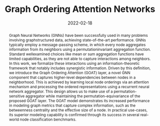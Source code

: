 ---
title: "Graph Ordering Attention Networks"
collection: publications
permalink: /publication/goat
excerpt: " We introduce the Graph Ordering Attention
(GOAT) layer, a novel GNN component that learns local
node orderings via an attention mechanism and processes the ordered representations using a recurrent neural network aggregator. [Read More](https://michailchatzianastasis.github.io/publication/goat) "
date: '2022-02-18'
venue: 'Preprint'
#video : 'https://www.youtube.com/watch?v=-rZ4tpNvL6s'
#code: 'https://github.com/MichailChatzianastasis/Graph-based_NAS_with_Operation_Embeddings'
paperurl: 'https://michailchatzianastasis.github.io/files/goat.pdf'
citation: '<strong>Michail Chatzianastasis</strong>, Johannes Lutzeyer, George Dasoulas, Michalis Vazirgiannis'
abstract: "Graph Neural Networks (GNNs) have been successfully used in many problems involving graphstructured data, achieving state-of-the-art performance. GNNs typically employ a message-passing scheme, in which every node aggregates information from its neighbors using a permutationinvariant aggregation function. Standard wellexamined choices like mean or sum aggregation functions have limited capabilities, as they are not able to capture interactions among neighbors. In this work, we formalize these interactions using an
information-theoretic framework that notably includes synergistic information. Driven by this definition, we introduce the Graph Ordering Attention
(GOAT) layer, a novel GNN component that captures higher-level dependencies between nodes in a neighborhood. This is achieved by learning local
node orderings via an attention mechanism and processing the ordered representations using a recurrent neural network aggregator. This design allows
us to make use of a permutation-sensitive aggregator while maintaining the permutation-equivariance of the proposed GOAT layer. The GOAT model demonstrates its increased performance in modeling graph metrics that capture complex information, such as the betweenness centrality and the effective size of a node. In practical use-cases, its superior modeling capability is confirmed through its success in several real-world node classification benchmarks.
"
figure_1: "goat_venn.jpg"
#caption_1: "An illustration of the Partial Information Decomposition for the case of one central node and two neighbors. The blue and the red circle represent the mutual information provided by the two neighbors about the central node. Each of these mutual information terms contains two atomic parts: \(I(u:v_1\) consists of the unique information in the $v_1$ neighbor $(U_{v_1}$, blue patch) and the information shared with $v_2$ neighbor ($R$, purple patch). Similarly, $I(u:v_2)$ consists of the unique information in \(v_2\) neighbor (\(U_{v_2}\), red patch) and again the shared information \(R\).  The joint mutual information \(I(u : v_1,v_2)\) is represented by the yellow box encompassing the inner two circles. \(I(u : v_1,v_2)\) consists of four elements: the unique information in $v_1$ neighbor, the unique information in \(v_2\) neighbor, the redundant information among the two neighbors and additionally the synergistic information, \( I(u : v_1,v_2) = U_{v_1} + U_{v_2} + R + S \)" 
width_1: 500
figure_2: "goat_model.jpg"
#caption_2: "An illustration of the aggregation and update of the representation of node \(v_i\) using a GOAT layer. A self-attention mechanism is used in order to obtain a ranking between the nodes of the neighborhood and then the ordered neighborhood is given as input into a sequence model (LSTM) to produce the updated representation of node \(v_i\)."
#width_2 : "700"
---